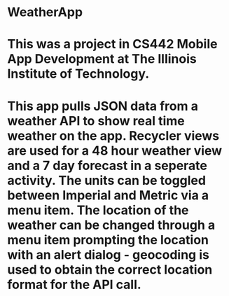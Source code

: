 # WeatherApp
# This was a project in CS442 Mobile App Development at The Illinois Institute of Technology.
# This app pulls JSON data from a weather API to show real time weather on the app. Recycler views are used for a 48 hour weather view and a 7 day forecast in a seperate activity. The units can be toggled between Imperial and Metric via a menu item. The location of the weather can be changed through a menu item prompting the location with an alert dialog - geocoding is used to obtain the correct location format for the API call.
